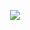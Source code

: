 <p align="center">
<img src=https://pixelsafari.neocities.org/dividers/blackcats.gif>
<p align="center">

